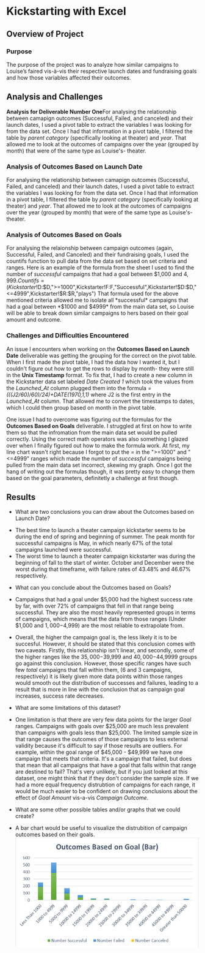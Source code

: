 # Kickstarting with Excel

## Overview of Project

### Purpose
The purpose of the project was to analyze how similar campaigns to Louise’s faired vis-à-vis their respective launch dates and fundraising goals and how those variables affected their outcomes.

## Analysis and Challenges
**Analysis for Deliverable Number One**For analysing the relationship between camapign outcomes (Successful, Failed, and canceled) and their launch dates, I used a pivot table to extract the variables I was looking for from the data set.  Once I had that information in a pivot table, I filtered the table by *parent category* (specifically looking at theater) and *year*.  That allowed me to look at the outcomes of campaigns over the year (grouped by month) that were of the same type as Louise's- theater.

### Analysis of Outcomes Based on Launch Date

For analysing the relationship between camapign outcomes (Successful, Failed, and canceled) and their launch dates, I used a pivot table to extract the variables I was looking for from the data set.  Once I had that information in a pivot table, I filtered the table by *parent category* (specifically looking at theater) and *year*.  That allowed me to look at the outcomes of campaigns over the year (grouped by month) that were of the same type as Louise's- theater.

### Analysis of Outcomes Based on Goals

For analysing the relaionship between campaign outcomes (again, Successful, Failed, and Canceled) and their fundraising goals, I used the countifs function to pull data from the data set based on set criteria and ranges.  Here is an example of the formula from the sheet I used to find the number of *successful* campaigns that had a goal between $1,000 and $4,999. Countifs=(Kickstarter!$D:$D,">=1000",Kickstarter!F:F,"Successful",Kickstarter!$D:$D,"<=4999",Kickstarter!$R:$R,"plays")  That formula used for the above mentioned criteria allowed me to isolate all *successful* campaigns that had a goal between *$1000 and $4999* from the main data set, so Louise will be able to break down similar campaigns to hers based on their goal amount and outcome.

### Challenges and Difficulties Encountered
An issue I encounters when working on the **Outcomes Based on Launch Date** deliverable was getting the grouping for the correct on the pivot table.  When I first made the pivot table, I had the data how I wanted it, but I couldn't figure out how to get the rows to display by month- they were still in the **Unix Timestamp** format. To fix that, I had to create a new column in the Kickstarter data set labeled *Date Created 1* which took the values from the *Launched_At* column plugged them into the formula *=(((J2/60)/60)/24)+DATE(1970,1,1)* where J2 is the first entry in the *Launched_At* column.  That allowed me to convert the timestamps to dates, which I could then group based on month in the pivot table.

One issue I had to overcome was figuring out the formulas for the **Outcomes Based on Goals** deliverable.  I struggled at first on how to write them so that the infromation from the main data set would be pulled correctly. Using the correct math operators was also something I glazed over when I finally figured out how to make the formula work. At first, my line chart wasn't right because I forgot to put the *=* in the ">=1000" and "<=4999" ranges which made the number of *successful* campaigns being pulled from the main data set incorrect, skewing my graph. Once I got the hang of writing out the formulas though, it was pretty easy to change them based on the goal parameters, definitetly a challenge at first though.

## Results

- What are two conclusions you can draw about the Outcomes based on Launch Date?

* The best time to launch a theater campaign kickstarter seems to be during the end of spring and beginning of summer. The peak month for successful campaigns is May, in which nearly 67% of the total campaigns launched were successful.
* The worst time to launch a theater campaign kickstarter was during the beginning of fall to the start of winter.  October and December were the worst during that timeframe, with failure rates of 43.48% and 46.67% respectively. 

- What can you conclude about the Outcomes based on Goals?

* Campaigns that had a goal under $5,000 had the highest success rate by far, with over 72% of campaigns that fell in that range being successful.  They are also the most heavily represented groups in terms of campaigns, which means that the data from those ranges (Under $1,000 and $1,000-$4,999) are the most reliable to extrapolate from.  

* Overall, the higher the campaign goal is, the less likely it is to be succesful.  However, it should be stated that this conclusion comes with two caveats. Firstly, this relationship isn't linear, and secondly, some of the higher ranges like the $35,000-$39,999 and $40,000-$44,9999 groups go against this conclusion. However, those specific ranges have such few *total* campaigns that fall within them, (6 and 3 campaigns, respectively) it is likely given more data points within those ranges would smooth out the distribution of successes and failures, leading to a result that is more in line with the conclusion that as campaign goal increases, success rate decreases.

- What are some limitations of this dataset?

* One limitation is that there are very few data points for the larger *Goal* ranges.  Campaigns with goals over $25,000 are much less prevalent than campaigns with goals less than $25,000.  The limited sample size in that range causes the outcomes of those campaigns to less external validity because it's difficult to say if those results are outliers. For example, within the goal range of $45,000 - $49,999 we have one campaign that meets that criteria.  It's a campaign that failed, but does that mean that all campaigns that have a goal that falls within that range are destined to fail? That's very unlikely, but if you just looked at this dataset, one might think that if they don't consider the sample size. If we had a more equal frequency distrubtion of campaigns for each range, it would be much easier to be confident on drawing conclusions about the effect of *Goal Amount* vis-a-vis *Campaign Outcome*.

- What are some other possible tables and/or graphs that we could create?

* A bar chart would be useful to visualize the distrubition of campaign outcomes based on their goals.
![alt text](https://github.com/Nickguild1993/Kickstarter-Analysis/blob/master/Outcomes_Vs_Goals_BAR.png)



